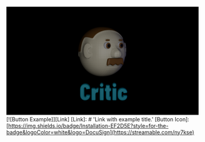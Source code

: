 ![This is an image](https://github.com/mpopovs/Critic/blob/main/hero.png?raw=true)
[![Button Example]][Link]
[Link]: # 'Link with example title.'
[Button Icon]: [https://img.shields.io/badge/Installation-EF2D5E?style=for-the-badge&logoColor=white&logo=DocuSign](https://streamable.com/ny7kse)
